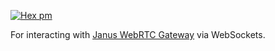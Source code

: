 [![Hex pm](http://img.shields.io/hexpm/v/janus_ws.svg?style=flat)](https://hex.pm/packages/janus_ws)

For interacting with [Janus WebRTC Gateway](https://github.com/meetecho/janus-gateway) via WebSockets.
